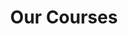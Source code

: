 ---
title: "Our Courses"
draft: false
# page title background image
bg_image: "images/backgrounds/page-title.jpg"
# meta description
description : "This section is under development"
---